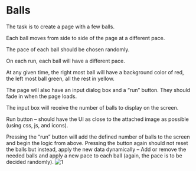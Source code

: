 # Balls

The task is to create a page with a few balls.

Each ball moves from side to side of the page at a different pace.

The pace of each ball should be chosen randomly.

On each run, each ball will have a different pace.

At any given time, the right most ball will have a background color of red, the left
most ball green, all the rest in yellow.

The page will also have an input dialog box and a “run” button. They should fade in
when the page loads.

The input box will receive the number of balls to display on the screen.

Run button – should have the UI as close to the attached image as possible (using
css, js, and icons).

Pressing the “run” button will add the defined number of balls to the screen and begin the logic from above.
Pressing the button again should not reset the balls but instead, apply the new data dynamically – Add or remove the
needed balls and apply a new pace to each ball (again, the pace is to be decided randomly).
![1](https://user-images.githubusercontent.com/5908985/147475755-b8128181-bfb5-4b74-822e-ee37b8f36078.PNG)
